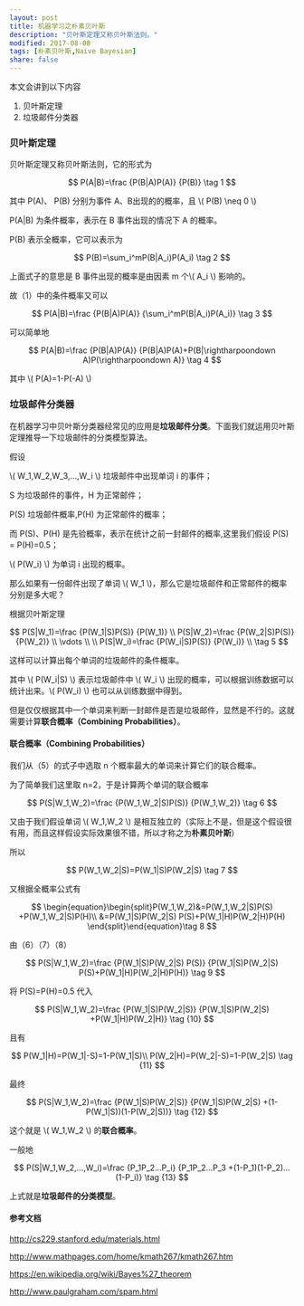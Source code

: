 ```yaml
---
layout: post
title: 机器学习之朴素贝叶斯
description: "贝叶斯定理又称贝叶斯法则。"
modified: 2017-08-08
tags: [朴素贝叶斯,Naive Bayesian]
share: false
---
```


本文会讲到以下内容

1. 贝叶斯定理
2. 垃圾邮件分类器

### 贝叶斯定理

贝叶斯定理又称贝叶斯法则，它的形式为

$$
P(A|B)=\frac {P(B|A)P(A)} {P(B)} \tag 1
$$

其中 P(A)、 P(B) 分别为事件 A、B出现的的概率，且 \\( P(B) \neq 0 \\)

P(A|B) 为条件概率，表示在 B 事件出现的情况下 A 的概率。

P(B) 表示全概率，它可以表示为

$$
P(B)=\sum_i^mP(B|A_i)P(A_i) \tag 2
$$

上面式子的意思是 B 事件出现的概率是由因素 m 个\\( A_i \\) 影响的。

故（1）中的条件概率又可以

$$
P(A|B)=\frac {P(B|A)P(A)} {\sum_i^mP(B|A_i)P(A_i)} \tag 3
$$

可以简单地

$$
P(A|B)=\frac {P(B|A)P(A)} {P(B|A)P(A)+P(B|\rightharpoondown A)P(\rightharpoondown A)} \tag 4
$$

其中 \\( P(A)=1-P(-A) \\)


### 垃圾邮件分类器

在机器学习中贝叶斯分类器经常见的应用是**垃圾邮件分类**。下面我们就运用贝叶斯定理推导一下垃圾邮件的分类模型算法。

假设

\\( W_1,W_2,W_3,…,W_i \\) 垃圾邮件中出现单词 i 的事件；

S 为垃圾邮件的事件，H 为正常邮件；

P(S) 垃圾邮件概率,P(H) 为正常邮件的概率；

而 P(S)、P(H) 是先验概率，表示在统计之前一封邮件的概率,这里我们假设 P(S) = P(H)=0.5；

\\( P(W_i) \\) 为单词 i 出现的概率。

那么如果有一份邮件出现了单词 \\( W_1 \\)，那么它是垃圾邮件和正常邮件的概率分别是多大呢？

根据贝叶斯定理

$$
P(S|W_1)=\frac {P(W_1|S)P(S)} {P(W_1)} \\
P(S|W_2)=\frac {P(W_2|S)P(S)} {P(W_2)} \\
\vdots \\
\\
P(S|W_i)=\frac {P(W_i|S)P(S)} {P(W_i)} \\ \tag 5
$$

这样可以计算出每个单词的垃圾邮件的条件概率。

其中 \\( P(W_i|S) \\) 表示垃圾邮件中 \\( W_i \\) 出现的概率，可以根据训练数据可以统计出来。\\( P(W_i) \\) 也可以从训练数据中得到。

但是仅仅根据其中一个单词来判断一封邮件是否是垃圾邮件，显然是不行的。这就需要计算**联合概率（Combining Probabilities）**。

#### 联合概率（Combining Probabilities）

我们从（5）的式子中选取 n 个概率最大的单词来计算它们的联合概率。

为了简单我们这里取 n=2，于是计算两个单词的联合概率

$$
P(S|W_1,W_2)=\frac {P(W_1,W_2|S)P(S)} {P(W_1,W_2)} \tag 6
$$

又由于我们假设单词 \\( W_1,W_2 \\) 是相互独立的（实际上不是，但是这个假设很有用，而且这样假设实际效果很不错，所以才称之为**朴素贝叶斯**）

所以

$$
P(W_1,W_2|S)=P(W_1|S)P(W_2|S) \tag 7
$$

又根据全概率公式有

$$
\begin{equation}\begin{split}P(W_1,W_2)&=P(W_1,W_2|S)P(S) +P(W_1,W_2|S)P(H)\\
&=P(W_1|S)P(W_2|S) P(S)+P(W_1|H)P(W_2|H)P(H) \end{split}\end{equation}\tag 8
$$

由（6）（7）（8）

$$
P(S|W_1,W_2)=\frac {P(W_1|S)P(W_2|S) P(S)} {P(W_1|S)P(W_2|S) P(S)+P(W_1|H)P(W_2|H)P(H)} \tag 9
$$

将 P(S)=P(H)=0.5 代入

$$
P(S|W_1,W_2)=\frac {P(W_1|S)P(W_2|S)} {P(W_1|S)P(W_2|S) +P(W_1|H)P(W_2|H)} \tag {10}
$$

且有

$$
P(W_1|H)=P(W_1|-S)=1-P(W_1|S)\\
P(W_2|H)=P(W_2|-S)=1-P(W_2|S) \tag {11}
$$

最终

$$
P(S|W_1,W_2)=\frac {P(W_1|S)P(W_2|S)} {P(W_1|S)P(W_2|S) +(1-P(W_1|S))(1-P(W_2|S))} \tag {12}
$$

这个就是 \\( W_1,W_2 \\) 的**联合概率**。

一般地

$$
P(S|W_1,W_2,...,W_i)=\frac {P_1P_2...P_i} {P_1P_2...P_3 +(1-P_1)(1-P_2)...(1-P_i)} \tag {13}
$$

上式就是**垃圾邮件的分类模型**。




#### 参考文档

http://cs229.stanford.edu/materials.html

http://www.mathpages.com/home/kmath267/kmath267.htm

https://en.wikipedia.org/wiki/Bayes%27_theorem

http://www.paulgraham.com/spam.html

